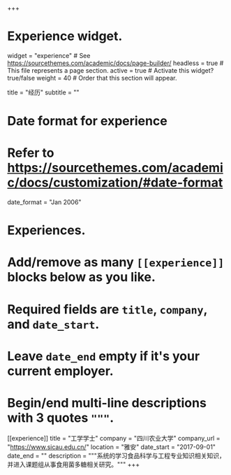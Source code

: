 +++
# Experience widget.
widget = "experience"  # See https://sourcethemes.com/academic/docs/page-builder/
headless = true  # This file represents a page section.
active = true  # Activate this widget? true/false
weight = 40  # Order that this section will appear.

title = "经历"
subtitle = ""

# Date format for experience
#   Refer to https://sourcethemes.com/academic/docs/customization/#date-format
date_format = "Jan 2006"

# Experiences.
#   Add/remove as many `[[experience]]` blocks below as you like.
#   Required fields are `title`, `company`, and `date_start`.
#   Leave `date_end` empty if it's your current employer.
#   Begin/end multi-line descriptions with 3 quotes `"""`.
[[experience]]
  title = "工学学士"
  company = "四川农业大学"
  company_url = "https://www.sicau.edu.cn/"
  location = "雅安"
  date_start = "2017-09-01"
  date_end = ""
  description = """系统的学习食品科学与工程专业知识相关知识，并进入课题组从事食用菌多糖相关研究。"""
+++
